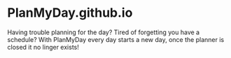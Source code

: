 # PlanMyDay.github.io
Having trouble planning for the day? Tired of forgetting you have a schedule? With PlanMyDay every day starts a new day, once the planner is closed it no linger exists! 


